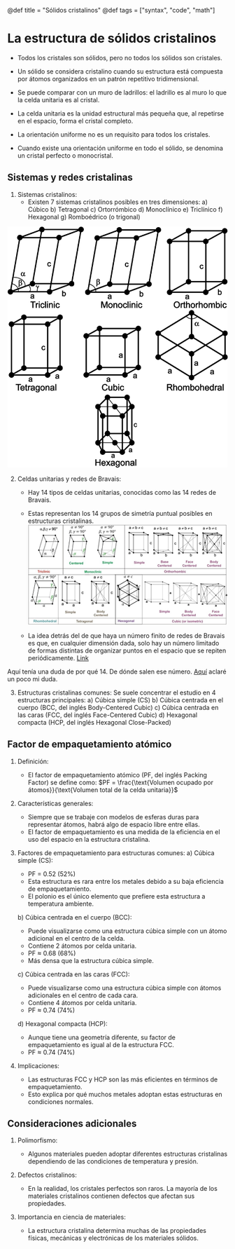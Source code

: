 @def title = "Sólidos cristalinos"
@def tags = ["syntax", "code", "math"]

# La estructura de sólidos cristalinos

   - Todos los cristales son sólidos, pero no todos los sólidos son cristales.
   - Un sólido se considera cristalino cuando su estructura está compuesta por átomos organizados en un patrón repetitivo tridimensional.

   - Se puede comparar con un muro de ladrillos: el ladrillo es al muro lo que la celda unitaria es al cristal.
   - La celda unitaria es la unidad estructural más pequeña que, al repetirse en el espacio, forma el cristal completo.

   - La orientación uniforme no es un requisito para todos los cristales.
   - Cuando existe una orientación uniforme en todo el sólido, se denomina un cristal perfecto o monocristal.

## Sistemas y redes cristalinas
1. Sistemas cristalinos:
   - Existen 7 sistemas cristalinos posibles en tres dimensiones:
     a) Cúbico
     b) Tetragonal
     c) Ortorrómbico
     d) Monoclínico
     e) Triclínico
     f) Hexagonal
     g) Romboédrico (o trigonal)

![sistemas](/materiales/image.png)

2. Celdas unitarias y redes de Bravais:
   - Hay 14 tipos de celdas unitarias, conocidas como las 14 redes de Bravais.
   - Estas representan los 14 grupos de simetría puntual posibles en estructuras cristalinas.
![bravais](/materiales/image-1.png)

   - La idea detrás del de que haya un número finito de redes de Bravais es que, en cualquier dimensión dada, solo hay un número limitado de formas distintas de organizar puntos en el espacio que se repiten periódicamente. [Link](https://math.stackexchange.com/questions/500505/proof-of-the-finite-number-of-bravais-lattices)

Aquí tenía una duda de por qué 14. De dónde salen ese número. [Aquí](https://www.reddit.com/r/learnmath/comments/htcyzz/comment/fygge40/?utm_source=share&utm_medium=web3x&utm_name=web3xcss&utm_term=1&utm_content=share_button) aclaré un poco mi duda. 

3. Estructuras cristalinas comunes:
   Se suele concentrar el estudio en 4 estructuras principales:
   a) Cúbica simple (CS)
   b) Cúbica centrada en el cuerpo (BCC, del inglés Body-Centered Cubic)
   c) Cúbica centrada en las caras (FCC, del inglés Face-Centered Cubic)
   d) Hexagonal compacta (HCP, del inglés Hexagonal Close-Packed)

## Factor de empaquetamiento atómico
1. Definición:
   - El factor de empaquetamiento atómico (PF, del inglés Packing Factor) se define como:
     $PF = \frac{\text{Volumen ocupado por átomos}}{\text{Volumen total de la celda unitaria}}$

2. Características generales:
   - Siempre que se trabaje con modelos de esferas duras para representar átomos, habrá algo de espacio libre entre ellas.
   - El factor de empaquetamiento es una medida de la eficiencia en el uso del espacio en la estructura cristalina.

3. Factores de empaquetamiento para estructuras comunes:
   a) Cúbica simple (CS):
      - PF = 0.52 (52%)
      - Esta estructura es rara entre los metales debido a su baja eficiencia de empaquetamiento.
      - El polonio es el único elemento que prefiere esta estructura a temperatura ambiente.

   b) Cúbica centrada en el cuerpo (BCC):
      - Puede visualizarse como una estructura cúbica simple con un átomo adicional en el centro de la celda.
      - Contiene 2 átomos por celda unitaria.
      - PF ≈ 0.68 (68%)
      - Más densa que la estructura cúbica simple.

   c) Cúbica centrada en las caras (FCC):
      - Puede visualizarse como una estructura cúbica simple con átomos adicionales en el centro de cada cara.
      - Contiene 4 átomos por celda unitaria.
      - PF ≈ 0.74 (74%)

   d) Hexagonal compacta (HCP):
      - Aunque tiene una geometría diferente, su factor de empaquetamiento es igual al de la estructura FCC.
      - PF ≈ 0.74 (74%)

4. Implicaciones:
   - Las estructuras FCC y HCP son las más eficientes en términos de empaquetamiento.
   - Esto explica por qué muchos metales adoptan estas estructuras en condiciones normales.

## Consideraciones adicionales
1. Polimorfismo:
   - Algunos materiales pueden adoptar diferentes estructuras cristalinas dependiendo de las condiciones de temperatura y presión.

2. Defectos cristalinos:
   - En la realidad, los cristales perfectos son raros. La mayoría de los materiales cristalinos contienen defectos que afectan sus propiedades.

3. Importancia en ciencia de materiales:
   - La estructura cristalina determina muchas de las propiedades físicas, mecánicas y electrónicas de los materiales sólidos.

